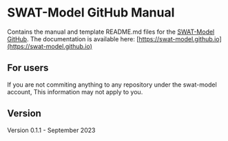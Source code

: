 # SWAT-Model GitHub Manual
Contains the manual and template README.md files for the [SWAT-Model GitHub](https://github.com/swat-model/). The documentation is available here: [https://swat-model.github.io](https://swat-model.github.io)

## For users
If you are not commiting anything to any repository under the swat-model account, This information may not apply to you.

## Version
Version 0.1.1 - September 2023

